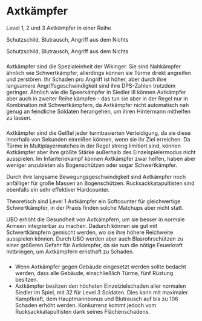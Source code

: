 # Axtkämpfer

Level 1, 2 und 3 Axtkämpfer in einer Reihe

Schutzschild, Blutrausch, Angriff aus dem Nichts

Schutzschild, Blutrausch, Angriff aus dem Nichts

### &#x20;<a href="#ueberblick" id="ueberblick"></a>

Axtkämpfer sind die Spezialeinheit der Wikinger. Sie sind Nahkämpfer ähnlich wie Schwertkämpfer, allerdings können sie Türme direkt angreifen und zerstören. Ihr Schaden pro Angriff ist höher, aber durch ihre langsamere Angriffsgeschwindigkeit sind ihre DPS-Zahlen trotzdem geringer. Ähnlich wie die Speerkämpfer in Siedler III können Axtkämpfer aber auch in zweiter Reihe kämpfen - das tun sie aber in der Regel nur in Kombination mit Schwertkämpfern, da Axtkämpfer nicht automatisch nah genug an feindliche Soldaten herangehen, um ihren Hintermann mithelfen zu lassen.

### &#x20;<a href="#strategie" id="strategie"></a>

Axtkämpfer sind die Geißel jeder turmbasierten Verteidigung, da sie diese innerhalb von Sekunden einreißen können, wenn sie ihr Ziel erreichen. Da Türme in Multiplayermatches in der Regel streng limitiert sind, können Axtkämpfer aber ihre größte Stärke außerhalb des Einzelspielermodus nicht ausspielen. Im Infanteriekampf können Axtkämpfer zwar helfen, haben aber weniger anzubieten als Bogenschützen oder sogar Schwertkämpfer.

Durch ihre langsame Bewegungsgeschwindigkeit sind Axtkämpfer noch anfälliger für große Massen an Bogenschützen. Rucksackkatapultisten sind ebenfalls ein sehr effektiver Hardcounter.

Theoretisch sind Level 1 Axtkämpfer ein Softcounter für gleichwertige Schwertkämpfer, in der Praxis finden solche Matchups aber nicht statt.

UBO erhöht die Gesundheit von Axtkämpfern, um sie besser in normale Armeen integrierbar zu machen. Dadurch können sie gut mit Schwertkämpfern gemischt werden, wo sie ihre höhere Reichweite ausspielen können. Durch UBO werden aber auch Blasrohrschützen zu einer größeren Gefahr für Axtkämpfer, da sie nun die nötige Feuerkraft mitbringen, um Axtkämpfern ernsthaft zu Schaden.

### &#x20;<a href="#trivia" id="trivia"></a>

* Wenn Axtkämpfer gegen Gebäude eingesetzt werden sollte bedacht werden, dass alle Gebäude, einschließlich Türme, fünf Rüstung besitzen.
* Axtkämpfer besitzen den höchsten Einzelzielschaden aller normalen Siedler im Spiel, mit 32 für Level 3 Soldaten. Dies kann mit maximaler Kampfkraft, dem Hauptmannbonus und Blutrausch auf bis zu 106 Schaden erhöht werden. Konkurrenz kommt jedoch vom Rucksackkatapultisten dank seines Flächenschadens.
